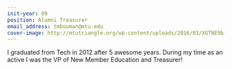 ```yaml
---
init-year: 09
position: Alumni Treasurer
email_address: tmbouman@mtu.edu
cover-image: http://mtutriangle.org/wp-content/uploads/2016/01/XGTNE9b-Imgur.jpg
---
```


I graduated from Tech in 2012 after 5 awesome years. During my time as an active I was the VP of New Member Education and Treasurer!

